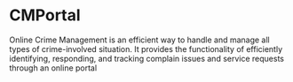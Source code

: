 # CMPortal
Online Crime Management is an efficient way to handle and manage all types of crime-involved situation. It provides the functionality of efficiently identifying, responding, and tracking complain issues and service requests through an online portal
